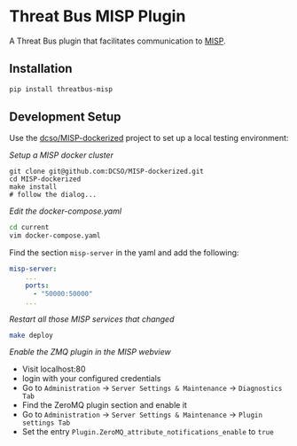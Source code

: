 Threat Bus MISP Plugin
======================

A Threat Bus plugin that facilitates communication to [MISP](https://www.misp-project.org/).

## Installation

```sh
pip install threatbus-misp
```

## Development Setup

Use the [dcso/MISP-dockerized](https://github.com/DCSO/MISP-dockerized) project to set up a local testing environment:

*Setup a MISP docker cluster*
```
git clone git@github.com:DCSO/MISP-dockerized.git
cd MISP-dockerized
make install
# follow the dialog...
```

*Edit the docker-compose.yaml*

```sh
cd current
vim docker-compose.yaml
```
Find the section `misp-server` in the yaml and add the following:

```yaml
misp-server:
    ...
    ports:
      - "50000:50000"
    ...
```

*Restart all those MISP services that changed*

```sh
make deploy
```

*Enable the ZMQ plugin in the MISP webview*

- Visit localhost:80
- login with your configured credentials
- Go to `Administration` -> `Server Settings & Maintenance` -> `Diagnostics Tab`
- Find the ZeroMQ plugin section and enable it
- Go to `Administration` -> `Server Settings & Maintenance` -> `Plugin settings Tab`
- Set the entry `Plugin.ZeroMQ_attribute_notifications_enable` to `true`